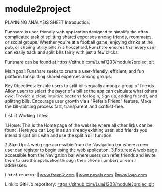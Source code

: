 # module2project
PLANNING ANALYSIS SHEET
Introduction:

Funshare is user-friendly web application designed to simplify the often-complicated task of splitting shared expenses among friends, roommates, or social groups. Whether you're at a football game, enjoying drinks at the pub, or sharing utility bills in a household, Funshare ensures that every user can easily track and split bills fairly with just a few clicks

Funshare can be found at https://github.com/Lumi1203/module2project.git

Main goal:
Funshare seeks to create a user-friendly, efficient, and fun platform for splitting shared expenses among groups.

Key Objectives:
Enable users to split bills equally among a group of friends.
Allow users to select the payer of a bill so the app can calculate what others owe.
Provide a clear, intuitive  sections for login, sign up, adding friends, and splitting bills.
Encourage user growth via a "Refer a Friend" feature.
Make the bill-splitting process fast, transparent, and conflict-free.


List of Working Titles:

1.Home:
	This is the Home page of the website where all other links can be found. Here you 	can Log in as an already existing user, add friends you intend ti split bills with and use the split a bill function. 

2.Sign Up:
	A web page accessible from the Navigation bar where a new user can register to 	begin using the web application.
3.Fixtures:
	A web page accessible from the Navigation bar where users can refer friends and 	invite them to use the application through their phone numbers or email addresses.



List of sources:
www.freepik.com
www.pexels.com
www.logo.com



Link to GitHub repository:
https://github.com/Lumi1203/module2project.git
